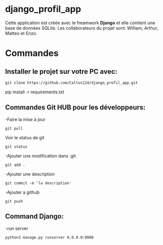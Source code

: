 # django_profil_app

Cette application est créée avec le freamwork <strong>Django</strong> et elle contient une base de données SQLite.
Les collaborateurs du projet sont: William, Arthur, Matteo et Enzo.  

<h1>Commandes</h1> 

<h2>Installer le projet sur votre PC avec:</h2>

```
git clone https://github.com/Caltus124/django_profil_app.git
```

pip install -r requirements.txt

<h2>Commandes Git HUB pour les développeurs:</h2>

-Faire la mise à jour

```
git pull
```

Voir le status de git
```
git status
```
-Ajouter une modification dans .git
```
git add .
```
-Ajouter une description
```
git commit -m 'la description'
```
-Ajouter a github
```
git push
```


<h2>Command Django:</h2>

-run server
```
python3 manage.py runserver 0.0.0.0:8000
```

